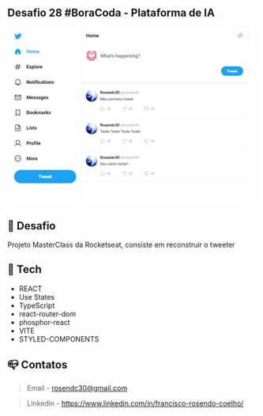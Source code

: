 ## Desafio 28 #BoraCoda - Plataforma de IA

![Preview](./.github/preview.png)

## :dart:  Desafio

Projeto MasterClass da Rocketseat, consiste em reconstruir o tweeter 

## :nut_and_bolt: Tech

* REACT
* Use States
* TypeScript
* react-router-dom
* phosphor-react
* VITE
* STYLED-COMPONENTS 

## :mailbox_closed: Contatos

> Email - rosendc30@gmail.com

> Linkedin - https://www.linkedin.com/in/francisco-rosendo-coelho/